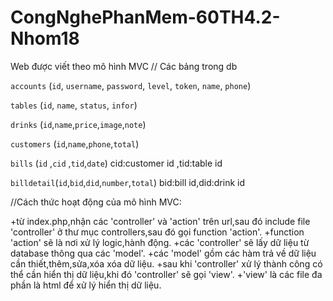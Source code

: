 # CongNghePhanMem-60TH4.2-Nhom18
Web được viết theo mô hình MVC
// Các bảng trong db

`accounts` (`id`, `username`, `password`, `level`, `token`, `name`, `phone`)

`tables` (`id`, `name`, `status`, `infor`)

`drinks` (`id`,`name`,`price`,`image`,`note`)

`customers` (`id`,`name`,`phone`,`total`)

`bills` (`id` ,`cid` ,`tid`,`date`)
cid:customer id ,tid:table id

`billdetail`(`id`,`bid`,`did`,`number`,`total`)
bid:bill id,did:drink id

//Cách thức hoạt động của mô hình MVC:

+từ index.php,nhận các 'controller' và 'action' trên url,sau đó include file 'controller' ở thư mục controllers,sau đó gọi function 'action'.
+function 'action' sẽ là nơi xử lý logic,hành động.
+các 'controller' sẽ lấy dữ liệu từ database thông qua các 'model'.
+các 'model' gồm các hàm trả về dữ liệu cần thiết,thêm,sửa,xóa xóa dữ liệu.
+sau khi 'controller' xử lý thành công có thể cần hiển thị dữ liệu,khi đó 'controller' sẽ gọi 'view'.
+'view' là các file đa phần là html để xử lý hiển thị dữ liệu.
